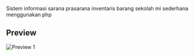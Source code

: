 Sistem informasi sarana prasarana inventaris barang sekolah mi sederhana menggunakan php

## Preview

![Preview 1]()
